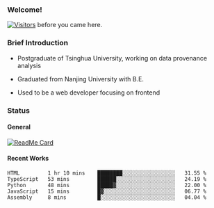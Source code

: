 ### Welcome!

[![Visitors](https://visitor-badge.laobi.icu/badge?page_id=HermitSun.HermitSun)]() before you came here.

### Brief Introduction

- Postgraduate of Tsinghua University, working on data provenance analysis

- Graduated from Nanjing University with B.E.

- Used to be a web developer focusing on frontend

### Status

#### General

[![ReadMe Card](https://github-readme-stats.hermitsun.vercel.app/api?username=HermitSun&count_private=true&show_icons=true)]()

#### Recent Works

<!--START_SECTION:waka-->
```text
HTML         1 hr 10 mins    ████████░░░░░░░░░░░░░░░░░   31.55 % 
TypeScript   53 mins         ██████░░░░░░░░░░░░░░░░░░░   24.19 % 
Python       48 mins         █████▓░░░░░░░░░░░░░░░░░░░   22.00 % 
JavaScript   15 mins         █▓░░░░░░░░░░░░░░░░░░░░░░░   06.77 % 
Assembly     8 mins          █░░░░░░░░░░░░░░░░░░░░░░░░   04.04 % 
```
<!--END_SECTION:waka-->
